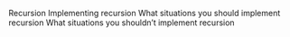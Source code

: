 Recursion
Implementing recursion
What situations you should implement recursion
What situations you shouldn’t implement recursion